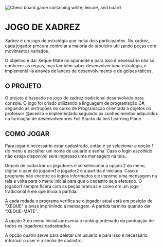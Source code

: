 ![Chess board game containing white, leisure, and board](https://user-images.githubusercontent.com/108146481/214078931-cde60f84-b30a-4f32-9daa-cb93fe0e185b.jpeg)

<h1>JOGO DE XADREZ</h1>

Xadrez é um jogo de estratégia que inclui dois participantes. No xadrez, cada jogador procura controlar a maioria do tabuleiro utilizando peças com movimentos variados.

O objetivo é dar Xeque-Mate no oponente e para isso é necessário não só conhecer as regras, mas também saber desenvolver uma estratégia, e implementá-la através de lances de desenvolvimento e de golpes táticos.

<h2>O PROJETO</h2>


O projeto é baseado no jogo de xadrez tradicional desenvolvido para console. 
O jogo foi criado utilizando a linguagem de programação C#, seguindo as instruções do curso de Programação orientada a objetos do professor @acenlio e implementado seguindo os conhecimentos adquiridos na formação de desenvolvedores Full Stacks da Imã Learning Place.

<h2>COMO JOGAR</h2>

Para jogar é necessário estar cadastrado, então é só selecionar a opção 1 do menu e escolher um nome de usuário e senha. Caso o login escolhido não esteja disponível será impresso uma mensagem na tela. 

Depois de cadastrar os jogadores é só selecionar a opção 2 do menu, digitar o user do jogador1 e jogador2 e a partida é iniciada. Caso o programa não encotre os logins informados ele imprime uma mensagem na tela e volta para o menu inicial para que o cadastro seja efetuado.
O jogador1 sempre ficará com as peças brancas e como em um jogo tradicional é ele que inicia a partida. 

A cada rodada o programa verifica se o jogador atual está em posição de "XEQUE" e avisa imprimindo a mensagem. A partida termina quando der "XEQUE-MATE".

A opção 3 do menu inicial apresenta o ranking ordenado da pontuação de todos os jogadores cadastrados.

A opção quatro serve para deletar um usuário e para isso é necessário informar o user e a senha de cadastro.
